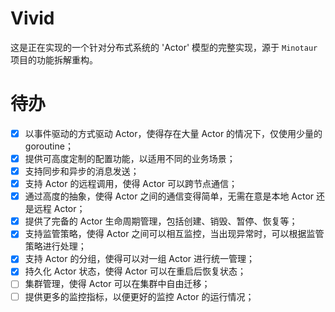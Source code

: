 # Vivid

这是正在实现的一个针对分布式系统的 'Actor' 模型的完整实现，源于 `Minotaur` 项目的功能拆解重构。

# 待办

- [x] 以事件驱动的方式驱动 Actor，使得存在大量 Actor 的情况下，仅使用少量的 goroutine；
- [x] 提供可高度定制的配置功能，以适用不同的业务场景；
- [x] 支持同步和异步的消息发送；
- [x] 支持 Actor 的远程调用，使得 Actor 可以跨节点通信；
- [x] 通过高度的抽象，使得 Actor 之间的通信变得简单，无需在意是本地 Actor 还是远程 Actor；
- [x] 提供了完备的 Actor 生命周期管理，包括创建、销毁、暂停、恢复等；
- [x] 支持监管策略，使得 Actor 之间可以相互监控，当出现异常时，可以根据监管策略进行处理；
- [x] 支持 Actor 的分组，使得可以对一组 Actor 进行统一管理；
- [x] 持久化 Actor 状态，使得 Actor 可以在重启后恢复状态；
- [ ] 集群管理，使得 Actor 可以在集群中自由迁移；
- [ ] 提供更多的监控指标，以便更好的监控 Actor 的运行情况；
